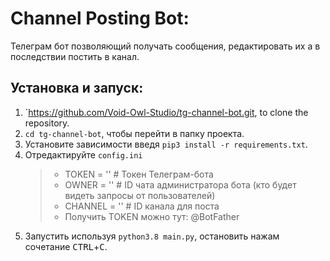 # Channel Posting Bot:
Телеграм бот позволяющий получать сообщения, редактировать их а в последствии постить в канал.

## Установка и запуск:
1. `https://github.com/Void-Owl-Studio/tg-channel-bot.git, to clone the repository.
2. `cd tg-channel-bot`, чтобы перейти в папку проекта.
3. Установите зависимости введя `pip3 install -r requirements.txt`.
4. Отредактируйте `config.ini`
   > - TOKEN = ''   # Токен Телеграм-бота
   > - OWNER = ''   # ID чата администратора бота (кто будет видеть запросы от пользователей)
   > - CHANNEL = '' # ID канала для поста
   > - Получить TOKEN можно тут: @BotFather
5. Запустить используя `python3.8 main.py`, остановить нажам сочетание <kbd>CTRL</kbd>+<kbd>C</kbd>.

